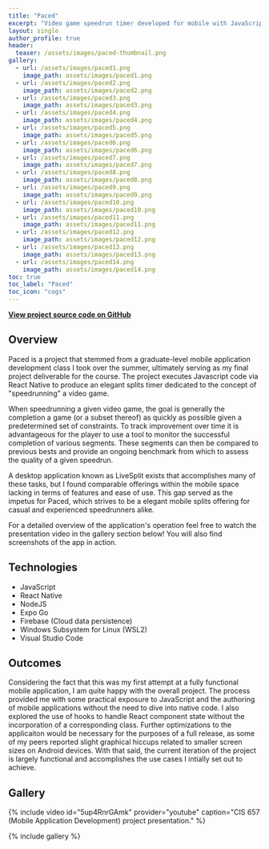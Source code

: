 ```yaml
---
title: "Paced"
excerpt: "Video game speedrun timer developed for mobile with JavaScript and React Native."
layout: single
author_profile: true
header:
  teaser: /assets/images/paced-thumbnail.png
gallery:
  - url: /assets/images/paced1.png
    image_path: assets/images/paced1.png
  - url: /assets/images/paced2.png
    image_path: assets/images/paced2.png
  - url: /assets/images/paced3.png
    image_path: assets/images/paced3.png
  - url: /assets/images/paced4.png
    image_path: assets/images/paced4.png
  - url: /assets/images/paced5.png
    image_path: assets/images/paced5.png
  - url: /assets/images/paced6.png
    image_path: assets/images/paced6.png
  - url: /assets/images/paced7.png
    image_path: assets/images/paced7.png
  - url: /assets/images/paced8.png
    image_path: assets/images/paced8.png
  - url: /assets/images/paced9.png
    image_path: assets/images/paced9.png
  - url: /assets/images/paced10.png
    image_path: assets/images/paced10.png
  - url: /assets/images/paced11.png
    image_path: assets/images/paced11.png
  - url: /assets/images/paced12.png
    image_path: assets/images/paced12.png
  - url: /assets/images/paced13.png
    image_path: assets/images/paced13.png
  - url: /assets/images/paced14.png
    image_path: assets/images/paced14.png
toc: true
toc_label: "Paced"
toc_icon: "cogs"
---
```


**[View project source code on GitHub](https://github.com/griesenj/Paced)**

## Overview

Paced is a project that stemmed from a graduate-level mobile application development class I took over the summer, ultimately serving as my final project deliverable for the course. The project executes Javascript code via React Native to produce an elegant splits timer dedicated to the concept of "speedrunning" a video game.

When speedrunning a given video game, the goal is generally the completion a game (or a subset thereof) as quickly as possible given a predetermined set of constraints. To track improvement over time it is advantageous for the player to use a tool to monitor the successful completion of various segments. These segments can then be compared to previous bests and provide an ongoing benchmark from which to assess the quality of a given speedrun.

A desktop application known as LiveSplit exists that accomplishes many of these tasks, but I found comparable offerings within the mobile space lacking in terms of features and ease of use. This gap served as the impetus for Paced, which strives to be a elegant mobile splits offering for casual and experienced speedrunners alike.

For a detailed overview of the application's operation feel free to watch the presentation video in the gallery section below! You will also find screenshots of the app in action.

## Technologies

* JavaScript
* React Native
* NodeJS
* Expo Go
* Firebase (Cloud data persistence)
* Windows Subsystem for Linux (WSL2)
* Visual Studio Code

## Outcomes

Considering the fact that this was my first attempt at a fully functional mobile application, I am quite happy with the overall project. The process provided me with some practical exposure to JavaScript and the authoring of mobile applications without the need to dive into native code. I also explored the use of hooks to handle React component state without the incorporation of a corresponding class. Further optimizations to the applicaiton would be necessary for the purposes of a full release, as some of my peers reported slight graphical hiccups related to smaller screen sizes on Android devices. With that said, the current iteration of the project is largely functional and accomplishes the use cases I intially set out to achieve.

## Gallery

{% include video id="5up4RnrGAmk" provider="youtube" caption="CIS 657 (Mobile Application Development) project presentation." %}

{% include gallery %}